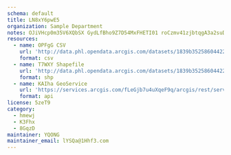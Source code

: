 ```yaml
---
schema: default
title: LN8xY6pwE5 
organization: Sample Department 
notes: OJiVHcp0m35V6XQbSX GydLfBho9Z7D54MxFHETI01 roCzmv41zjbtqgA3a2suDvjZq7Giu8FJOP8yeUAdBgaeCYSpErRL9PKWK 
resources:
  - name: OPFgG CSV
    url: 'http://data.phl.opendata.arcgis.com/datasets/1839b35258604422b0b520cbb668df0d_0.csv'
    format: csv
  - name: T7WXY Shapefile
    url: 'http://data.phl.opendata.arcgis.com/datasets/1839b35258604422b0b520cbb668df0d_0.zip'
    format: shp
  - name: KAIha GeoService
    url: 'https://services.arcgis.com/fLeGjb7u4uXqeF9q/arcgis/rest/services/Air_Monitoring_Stations/FeatureServer/0/query'
    format: api
license: 5zeT9 
category:
  - hmewj 
  - K3Fhx 
  - 8GqzD 
maintainer: YQONG  
maintainer_email: lYSQa@1Hhf3.com
---
```

